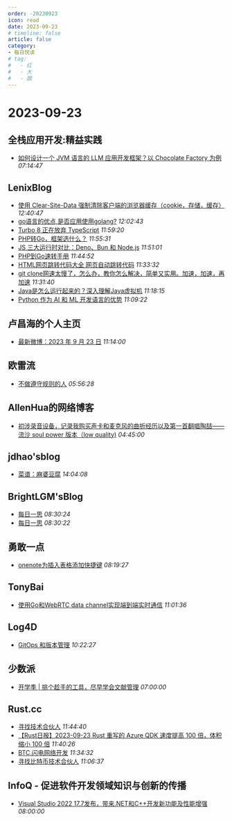 ```yaml
---
order: -20230923
icon: read
date: 2023-09-23
# timeline: false
article: false
category:
- 每日悦读
# tag:
#   - 红
#   - 大
#   - 圆
---
```


# 2023-09-23 
## 全栈应用开发:精益实践<span></span>
* [如何设计一个 JVM 语言的 LLM 应用开发框架？以 Chocolate Factory 为例](http://www.phodal.com/blog/build-llm-framework-for-aigc-application/) *07:14:47* 
## LenixBlog<span></span>
* [使用 Clear-Site-Data 强制清除客户端的浏览器缓存（cookie，存储，缓存）](https://blog.p2hp.com/archives/11618) *12:40:47* 
* [go语言的优点,是否应用使用golang?](https://blog.p2hp.com/archives/11616) *12:02:43* 
* [Turbo 8 正在放弃 TypeScript](https://blog.p2hp.com/archives/11614) *11:59:20* 
* [PHP转Go，框架选什么？](https://blog.p2hp.com/archives/11611) *11:55:31* 
* [JS 三大运行时对比：Deno、Bun 和 Node.js](https://blog.p2hp.com/archives/11607) *11:51:01* 
* [PHP到Go速转手册](https://blog.p2hp.com/archives/11604) *11:44:52* 
* [HTML网页跳转代码大全 网页自动跳转代码](https://blog.p2hp.com/archives/11602) *11:33:32* 
* [git clone网速太慢了，怎么办，教你怎么解决，简单又实用。加速，加速，再加速](https://blog.p2hp.com/archives/11598) *11:31:40* 
* [Java是怎么运行起来的？深入理解Java虚拟机](https://blog.p2hp.com/archives/11592) *11:18:15* 
* [Python 作为 AI 和 ML 开发语言的优势](https://blog.p2hp.com/archives/11590) *11:09:22* 
## 卢昌海的个人主页<span></span>
* [最新微博：2023 年 9 月 23 日](https://www.changhai.org/articles/miscellaneous/blog/202309.php#latest) *11:14:00* 
## 欧雷流<span></span>
* [不做遵守规则的人](https://ourai.ws/posts/to-be-a-rule-breaker/) *05:56:28* 
## AllenHua的网络博客<span></span>
* [初涉录音设备，记录我购买声卡和麦克风的曲折经历以及第一首翻唱陶喆——流沙 soul power 版本（low quality)](https://hellodk.cn/post/1148) *04:45:00* 
## jdhao'sblog<span></span>
* [菜谱：麻婆豆腐](https://jdhao.github.io/2023/09/23/mapo_tou_fu/) *14:04:08* 
## BrightLGM'sBlog<span></span>
* [每日一思](http://brightliao.com/2023/09/18/daily-thoughts/) *08:30:24* 
* [每日一思](http://brightliao.com/2023/07/24/daily-thought/) *08:30:22* 
## 勇敢一点<span></span>
* [onenote为插入表格添加快捷键](https://wanghuibin0.github.io/posts/2023/09/onenote-insert-table/) *08:19:27* 
## TonyBai<span></span>
* [使用Go和WebRTC data channel实现端到端实时通信](https://tonybai.com/2023/09/23/p2p-rtc-implementation-with-go-and-webrtc-data-channel/) *11:01:36* 
## Log4D<span></span>
* [GitOps 和版本管理](https://blog.alswl.com/2023/09/gitops-and-version-management/) *10:22:27* 
## 少数派<span></span>
* [开学季 | 挑个趁手的工具，尽早学会文献管理](https://sspai.com/post/82931) *07:00:00* 
## Rust.cc<span></span>
* [寻找技术合伙人](https://rustcc.cn/article?id=98be0433-01a7-42f8-aee5-112ae6c8a603) *11:44:40* 
* [【Rust日报】2023-09-23 Rust 重写的 Azure QDK 速度提高 100 倍，体积缩小 100 倍](https://rustcc.cn/article?id=c7f6f063-172d-43de-80ce-0fedfbb94a84) *11:40:26* 
* [BTC,闪电网络开发](https://rustcc.cn/article?id=aa734c03-a4e0-4f40-9227-53a90141a4b7) *11:34:32* 
* [寻找比特币技术合伙人](https://rustcc.cn/article?id=b9759868-ea4f-4785-b028-79891081f412) *11:06:37* 
## InfoQ - 促进软件开发领域知识与创新的传播<span></span>
* [Visual Studio 2022 17.7发布，带来.NET和C++开发新功能及性能增强](https://www.infoq.cn/article/Ja19iNuav5fHWl1slosO?utm_source=rss&utm_medium=article) *08:00:00* 
